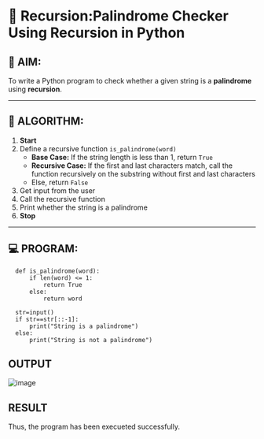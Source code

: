 # 🔁 Recursion:Palindrome Checker Using Recursion in Python

## 🎯 AIM:
To write a Python program to check whether a given string is a **palindrome** using **recursion**.

---

## 🧠 ALGORITHM:

1. **Start**
2. Define a recursive function `is_palindrome(word)`
   - **Base Case:** If the string length is less than 1, return `True`
   - **Recursive Case:** If the first and last characters match, call the function recursively on the substring without first and last characters
   - Else, return `False`
3. Get input from the user
4. Call the recursive function
5. Print whether the string is a palindrome
6. **Stop**

---

## 💻 PROGRAM:
      def is_palindrome(word):
          if len(word) <= 1:
              return True
          else:
              return word
   
      str=input()
      if str==str[::-1]:
          print("String is a palindrome")
      else:
          print("String is not a palindrome")


## OUTPUT
![image](https://github.com/user-attachments/assets/d15f0d07-4b26-4f7a-9d4f-18698371eb38)



## RESULT
Thus, the program has been execueted successfully.

